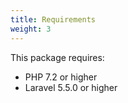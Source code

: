 ```yaml
---
title: Requirements
weight: 3
---
```


This package requires:
- PHP 7.2 or higher 
- Laravel 5.5.0 or higher